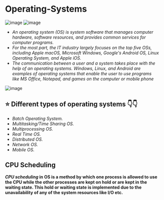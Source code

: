 # Operating-Systems
![image](https://user-images.githubusercontent.com/90320839/170823490-cae9149f-c105-4038-91a0-c1f64fb1057b.png)
![image](https://user-images.githubusercontent.com/90320839/170823641-cda8b156-b3ba-4b12-9cbd-0cbf0e560078.png)

- *An operating system (OS) is system software that manages computer hardware, software resources, and provides common services for computer programs.*
- *For the most part, the IT industry largely focuses on the top five OSs, including Apple macOS, Microsoft Windows, Google's Android OS, Linux Operating System, and Apple iOS.*
- *The communication between a user and a system takes place with the help of an operating systems. Windows, Linux, and Android are examples of operating systems that enable the user to use programs like MS Office, Notepad, and games on the computer or mobile phone*

![image](https://user-images.githubusercontent.com/90320839/170823596-6af712e2-9a9c-4ae4-b5f1-42189a2bd2ca.png)

## ⭐ Different types of operating systems 👇👇
- *Batch Operating System.*
- *Multitasking/Time Sharing OS.*
- *Multiprocessing OS.*
- *Real Time OS.*
- *Distributed OS.*
- *Network OS.*
- *Mobile OS.*

## CPU Scheduling
**_CPU scheduling_ in OS is a method by which one process is allowed to use the CPU while the other processes are kept on hold or are kept in the waiting state. This hold or waiting state is implemented due to the unavailability of any of the system resources like I/O etc.**